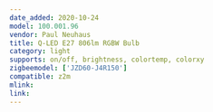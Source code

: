 ```yaml
---
date_added: 2020-10-24
model: 100.001.96
vendor: Paul Neuhaus 
title: Q-LED E27 806lm RGBW Bulb
category: light
supports: on/off, brightness, colortemp, colorxy
zigbeemodel: ['JZD60-J4R150']
compatible: z2m
mlink: 
link: 
---
```

